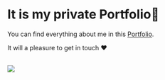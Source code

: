 # It is my private Portfolio💖

<p>You can find everything about me in this <a href="https://nourhaan-atef.github.io/NouryAtefNewPortfolio/" >Portfolio</a>.</p>
<p>It will a pleasure to get in touch ❤</p>
<a href="https://nourhaan-atef.github.io/NouryAtefNewPortfolio/">
  <br>
<img src="Portfolio.png" /></a>



